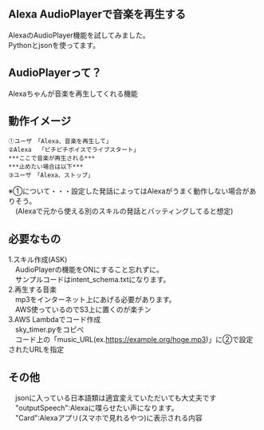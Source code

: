 ## Alexa AudioPlayerで音楽を再生する
AlexaのAudioPlayer機能を試してみました。  
Pythonとjsonを使ってます。

## AudioPlayerって？
Alexaちゃんが音楽を再生してくれる機能

## 動作イメージ  
    ①ユーザ　「Alexa、音楽を再生して」
    ②Alexa  「ピチピチボイスでライブスタート」
    ***ここで音楽が再生される***  
    ***止めたい場合は以下***
    ③ユーザ　「Alexa、ストップ」
 ※①について・・・設定した発話によってはAlexaがうまく動作しない場合がありそう。  
 　(Alexaで元から使える別のスキルの発話とバッティングしてると想定)　
 　
## 必要なもの
1.スキル作成(ASK)  
　AudioPlayerの機能をONにすること忘れずに。  
　サンプルコードはintent_schema.txtになります。  
2.再生する音楽  
　mp3をインターネット上にあげる必要があります。  
　AWS使っているのでS3上に置くのが楽チン  
3.AWS Lambdaでコード作成  
　sky_timer.pyをコピぺ  
　コード上の「music_URL(ex.https://example.org/hoge.mp3)」に②で設定されたURLを指定
## その他
　jsonに入っている日本語類は適宜変えていただいても大丈夫です  
　"outputSpeech":Alexaに喋らせたい声になります。  
　"Card":Alexaアプリ(スマホで見れるやつ)に表示される内容


